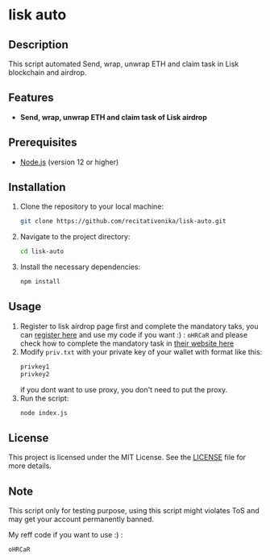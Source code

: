 # lisk auto

## Description
This script automated Send, wrap, unwrap ETH and claim task in Lisk blockchain and airdrop.

## Features
- **Send, wrap, unwrap ETH and claim task of Lisk airdrop**

## Prerequisites
- [Node.js](https://nodejs.org/) (version 12 or higher)

## Installation

1. Clone the repository to your local machine:
   ```bash
   git clone https://github.com/recitativonika/lisk-auto.git
   ```
2. Navigate to the project directory:
   ```bash
   cd lisk-auto
   ```
3. Install the necessary dependencies:
   ```bash
   npm install
   ```

## Usage
1. Register to lisk airdrop page first and complete the mandatory taks, you can [register here](https://portal.lisk.com/airdrop) and use my code if you want :) : `oHRCaR` and please check how to complete the mandatory task in [their website here](https://lisk.com/blog/posts/lisk-lsk-airdrop/)
2. Modify `priv.txt` with your private key of your wallet with format like this:
   ```bash
   privkey1
   privkey2
   ```
   if you dont want to use proxy, you don't need to put the proxy.
3. Run the script:
   ```bash
   node index.js
   ```

## License
This project is licensed under the MIT License. See the [LICENSE](LICENSE) file for more details.

## Note
This script only for testing purpose, using this script might violates ToS and may get your account permanently banned.

My reff code if you want to use :) :
```bash
oHRCaR
```
